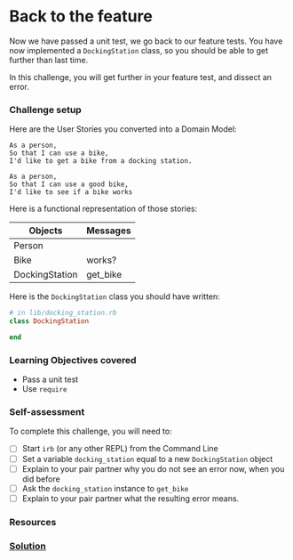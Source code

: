 # Back to the feature

Now we have passed a unit test, we go back to our feature tests. You have now implemented a `DockingStation` class, so you should be able to get further than last time.

In this challenge, you will get further in your feature test, and dissect an error.

### Challenge setup

Here are the User Stories you converted into a Domain Model:

```
As a person,
So that I can use a bike,
I'd like to get a bike from a docking station.

As a person,
So that I can use a good bike,
I'd like to see if a bike works
```

Here is a functional representation of those stories:

Objects  | Messages
------------- | -------------
Person  | 
Bike  | works?
DockingStation | get_bike

Here is the `DockingStation` class you should have written:

```ruby
# in lib/docking_station.rb
class DockingStation

end
```

### Learning Objectives covered
- Pass a unit test
- Use `require`

### Self-assessment

To complete this challenge, you will need to:

- [ ] Start `irb` (or any other REPL) from the Command Line
- [ ] Set a variable `docking_station` equal to a new `DockingStation` object
- [ ] Explain to your pair partner why you do not see an error now, when you did before
- [ ] Ask the `docking_station` instance to `get_bike`
- [ ] Explain to your pair partner what the resulting error means.

### Resources

### [Solution](solutions/7.md)